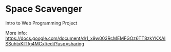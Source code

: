 # Space Scavenger
Intro to Web Programming Project

More info: https://docs.google.com/document/d/1_x9w003RcMEMFGOz6TT8zkYKXAISSuhtxKITfg4MCxI/edit?usp=sharing